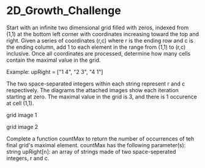 # 2D_Growth_Challenge
Start with an infinite two dimensional grid filled with zeros, indexed from (1,1) at the bottom left corner with coordinates increasing toward the top and right. Given a series of coordinates (r,c) where r is the ending row and c is the ending column, add 1 to each element in the range from (1,1) to (r,c) inclusive. Once all coordinates are processed, determine how many cells contain the maximal value in the grid.

Example: upRight = ["1 4", "2 3", "4 1"]

The two space-separated integers within each string represent r and c respectively. The diagrams the attached images show each iteration starting at zero. The maximal value in the grid is 3, and there is 1 occurence at cell (1,1).

grid image 1

grid image 2

Complete a function countMax to return the number of occurrences of teh final grid's maximal element. countMax has the following parameter(s): string upRight[n]: an array of strings made of two space-seperated integers, r and c.
